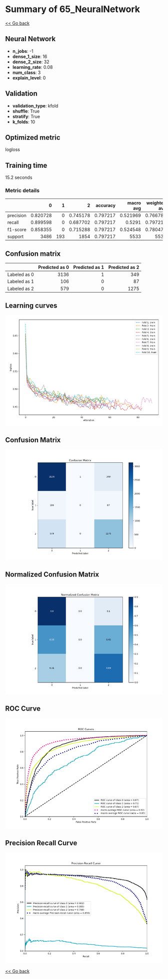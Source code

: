 # Summary of 65_NeuralNetwork

[<< Go back](../README.md)


## Neural Network
- **n_jobs**: -1
- **dense_1_size**: 16
- **dense_2_size**: 32
- **learning_rate**: 0.08
- **num_class**: 3
- **explain_level**: 0

## Validation
 - **validation_type**: kfold
 - **shuffle**: True
 - **stratify**: True
 - **k_folds**: 10

## Optimized metric
logloss

## Training time

15.2 seconds

### Metric details
|           |           0 |   1 |           2 |   accuracy |   macro avg |   weighted avg |   logloss |
|:----------|------------:|----:|------------:|-----------:|------------:|---------------:|----------:|
| precision |    0.820728 |   0 |    0.745178 |   0.797217 |    0.521969 |       0.766784 |  0.541199 |
| recall    |    0.899598 |   0 |    0.687702 |   0.797217 |    0.5291   |       0.797217 |  0.541199 |
| f1-score  |    0.858355 |   0 |    0.715288 |   0.797217 |    0.524548 |       0.780475 |  0.541199 |
| support   | 3486        | 193 | 1854        |   0.797217 | 5533        |    5533        |  0.541199 |


## Confusion matrix
|              |   Predicted as 0 |   Predicted as 1 |   Predicted as 2 |
|:-------------|-----------------:|-----------------:|-----------------:|
| Labeled as 0 |             3136 |                1 |              349 |
| Labeled as 1 |              106 |                0 |               87 |
| Labeled as 2 |              579 |                0 |             1275 |

## Learning curves
![Learning curves](learning_curves.png)
## Confusion Matrix

![Confusion Matrix](confusion_matrix.png)


## Normalized Confusion Matrix

![Normalized Confusion Matrix](confusion_matrix_normalized.png)


## ROC Curve

![ROC Curve](roc_curve.png)


## Precision Recall Curve

![Precision Recall Curve](precision_recall_curve.png)



[<< Go back](../README.md)
